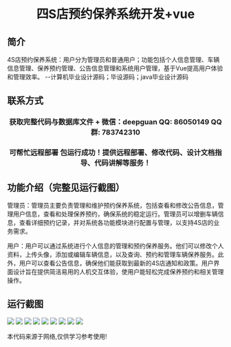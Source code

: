 <p><h1 align="center">四S店预约保养系统开发+vue</h1></p>

## 简介
4S店预约保养系统：用户分为管理员和普通用户；功能包括个人信息管理、车辆信息管理、保养预约管理、公告信息管理和系统用户管理，基于Vue提高用户体验和管理效率。    --计算机毕业设计源码；毕设源码；java毕业设计源码


## 联系方式
<p><h3 align="center">获取完整代码与数据库文件 + 微信：deepguan QQ: 86050149 QQ群: 783742310</h3></p>
<p><h3 align="center">可帮忙远程部署 包运行成功！提供远程部署、修改代码、设计文档指导、代码讲解等服务！</h3></p>

## 功能介绍（完整见运行截图）
管理员：管理员主要负责管理和维护预约保养系统，包括查看和修改公告信息，管理用户信息，查看和处理保养预约，确保系统的稳定运行。管理员可以增删车辆信息，查看详细预约记录，并对系统各功能模块进行配置与管理，以支持4S店的业务需求。

用户：用户可以通过系统进行个人信息的管理和预约保养服务。他们可以修改个人资料，上传头像，添加或编辑车辆信息，以及查询、预约和管理车辆保养服务。此外，用户可以查看公告信息，确保他们能获取到最新的4S店通知和政策。用户界面设计旨在提供简洁易用的人机交互体验，使用户能轻松完成保养预约和相关管理操作。


## 运行截图
![](https://bs-1329754181.cos.ap-shanghai.myqcloud.com/ssm/FourSShopMaintenanceSystem/img/001.jpg)
![](https://bs-1329754181.cos.ap-shanghai.myqcloud.com/ssm/FourSShopMaintenanceSystem/img/002.jpg)
![](https://bs-1329754181.cos.ap-shanghai.myqcloud.com/ssm/FourSShopMaintenanceSystem/img/003.jpg)
![](https://bs-1329754181.cos.ap-shanghai.myqcloud.com/ssm/FourSShopMaintenanceSystem/img/004.jpg)
![](https://bs-1329754181.cos.ap-shanghai.myqcloud.com/ssm/FourSShopMaintenanceSystem/img/005.jpg)
![](https://bs-1329754181.cos.ap-shanghai.myqcloud.com/ssm/FourSShopMaintenanceSystem/img/006.jpg)
![](https://bs-1329754181.cos.ap-shanghai.myqcloud.com/ssm/FourSShopMaintenanceSystem/img/007.jpg)
![](https://bs-1329754181.cos.ap-shanghai.myqcloud.com/ssm/FourSShopMaintenanceSystem/img/008.jpg)
![](https://bs-1329754181.cos.ap-shanghai.myqcloud.com/ssm/FourSShopMaintenanceSystem/img/009.jpg)

<p>本代码来源于网络,仅供学习参考使用!</p>
